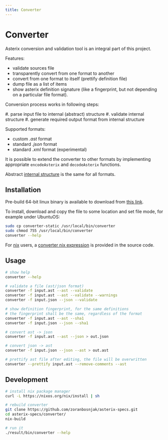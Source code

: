 ```yaml
---
title: Converter
---
```


# Converter

Asterix conversion and validation tool is an integral part of this project.

Features:

* validate sources file
* transparently convert from one format to another
* convert from one format to itself (prettify definition file)
* dump file as a list of items
* show asterix definition signature (like a fingerprint, but not
  depending on a particular file format).

Conversion process works in following steps:

#. parse input file to internal (abstract) structure
#. validate internal structure
#. generate required output format from internal structure

Supported formats:

* custom *.ast* format
* standard *.json* format
* standard *.xml* format (experimental)

It is possible to extend the converter to other formats
by implementing appropriate `encodeAsterix` and `decodeAsterix` functions.

Abstract [internal structure](/struct.html) is the same for all formats.

## Installation

Pre-build 64-bit linux binary is available to download from
[this link](/bin/converter-static).

To install, download and copy the file to some location and set file mode,
for example under UbuntuOS:

```bash
sudo cp converter-static /usr/local/bin/converter
sudo chmod 755 /usr/local/bin/converter
converter --help
```

For [nix](https://nixos.org/) users,
a [converter nix expression](https://github.com/zoranbosnjak/asterix-specs/blob/master/converter/default.nix)
is provided in the source code.

## Usage

```bash
# show help
converter --help

# validate a file (ast/json format)
converter -f input.ast --ast --validate
converter -f input.ast --ast --validate --warnings
converter -f input.json --json --validate

# show definition fingerprint, for the same definitions
# the fingerprint shall be the same, regardless of the format
converter -f input.ast --ast --sha1
converter -f input.json --json --sha1

# convert ast -> json
converter -f input.ast --ast --json > out.json

# convert json -> ast
converter -f input.json --json --ast > out.ast

# prettify ast file after editing, the file will be overwritten
converter --prettify input.ast --remove-comments --ast
```

## Development

```bash
# install nix package manager
curl -L https://nixos.org/nix/install | sh

# rebuild converter
git clone https://github.com/zoranbosnjak/asterix-specs.git
cd asterix-specs/converter/
nix-build

# run it
./result/bin/converter --help
```

